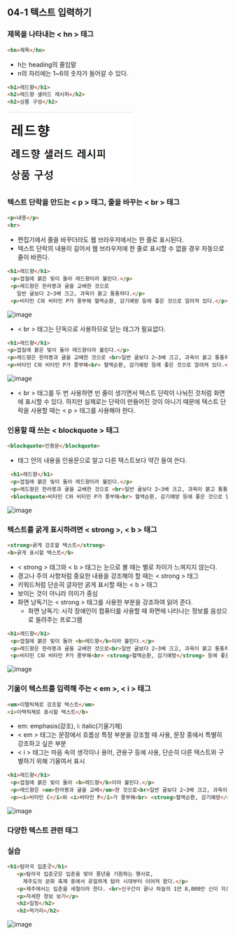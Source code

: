 ## 04-1 텍스트 입력하기

### 제목을 나타내는 < hn > 태그

```html
<hn>제목</hn>
```
 - h는 heading의 줄임말
 - n의 자리에는 1~6의 숫자가 들어갈 수 있다.
 ```html
 <h1>레드향</h1>
 <h2>레드향 샐러드 레시피</h2>
 <h2>상품 구성</h2>
 ``` 
 ![Alt text](image-8.png)

### 텍스트 단락을 만드는 < p > 태그, 줄을 바꾸는 < br > 태그

 ```html
 <p>내용</p>
 <br>
 ```
 - 편집기에서 줄을 바꾸더라도 웹 브라우저에서는 한 줄로 표시된다.
 - 텍스트 단락의 내용이 길어서 웹 브라우저에 한 줄로 표시할 수 없을 경우 자동으로 줄이 바뀐다.
 ```html
 <h1>레드향</h1>
  <p>껍질에 붉은 빛이 돌아 레드향이라 불린다.</p>
  <p>레드향은 한라봉과 귤을 교배한 것으로 
    일반 귤보다 2~3배 크고, 과육이 붉고 통통하다.</p>
  <p>비타민 C와 비타민 P가 풍부해 혈액순환, 감기예방 등에 좋은 것으로 알려져 있다.</p>
  ```
  ![image](https://github.com/Seonghyun-Park/Web/assets/121333241/7c07a4ab-53f3-4f65-9900-1844eac4d17c)

  - < br > 태그는 단독으로 사용하므로 닫는 태그가 필요없다.
  ```html
  <h1>레드향</h1>
  <p>껍질에 붉은 빛이 돌아 레드향이라 불린다.</p>
  <p>레드향은 한라봉과 귤을 교배한 것으로 <br>일반 귤보다 2~3배 크고, 과육이 붉고 통통하다.</p>
  <p>비타민 C와 비타민 P가 풍부해<br> 혈액순환, 감기예방 등에 좋은 것으로 알려져 있다.</p>
  ```
  ![image](https://github.com/Seonghyun-Park/Web/assets/121333241/d5aff1e6-b851-443e-bbe0-899def7530e5)
 
 - < br > 태그를 두 번 사용하면 빈 줄이 생기면서 텍스트 단락이 나눠진 것처럼 화면에 표시할 수 있다. 하지만 실제로는 단락이 만들어진 것이 아니기 때문에 텍스트 단락을 사용할 때는 < p > 태그를 사용해야 한다.

### 인용할 때 쓰는 < blockquote > 태그

 ```html
 <blockquote>인용문</blockquote>
 ```

 - 태그 안의 내용을 인용문으로 알고 다른 텍스트보다 약간 들여 쓴다.
 ```html
  <h1>레드향</h1>
  <p>껍질에 붉은 빛이 돌아 레드향이라 불린다.</p>
  <p>레드향은 한라봉과 귤을 교배한 것으로 <br>일반 귤보다 2~3배 크고, 과육이 붉고 통통하다.</p>
  <blockquote>비타민 C와 비타민 P가 풍부해<br> 혈액순환, 감기예방 등에 좋은 것으로 알려져 있다.</blockquote>
  ```
  ![image](https://github.com/Seonghyun-Park/Web/assets/121333241/cc0c3b45-6795-460b-ae4c-60f595b0170f)

### 텍스트를 굵게 표시하려면 < strong >, < b > 태그

 ```html
 <strong>굵게 강조할 텍스트</strong>
 <b>굵게 표시할 텍스트</b>
 ```

 - < strong > 태그와 < b > 태그는 눈으로 볼 때는 별로 차이가 느껴지지 않는다.
 - 경고나 주의 사항처럼 중요한 내용을 강조해야 할 때는 < strong > 태그
 - 키워드처럼 단순히 글자만 굵게 표시할 때는 < b > 태그
 - 보이는 것이 아니라 의미가 중심
 - 화면 낭독기는 < strong > 태그를 사용한 부분을 강조하여 읽어 준다.
   - 화면 낭독기: 시각 장애인이 컴퓨터를 사용할 때 화면에 나타나는 정보를 음성으로 들려주는 프로그램 
 
 ```html
 <h1>레드향</h1>
  <p>껍질에 붉은 빛이 돌아 <b>레드향</b>이라 불린다.</p>
  <p>레드향은 한라봉과 귤을 교배한 것으로<br>일반 귤보다 2~3배 크고, 과육이 붉고 통통하다.</p>
  <p>비타민 C와 비타민 P가 풍부해<br> <strong>혈액순환, 감기예방</strong> 등에 좋은 것으로 알려져 있다.</p>
  ```
  ![image](https://github.com/Seonghyun-Park/Web/assets/121333241/ed666496-2b44-451f-baf5-bb93cdf52820)

### 기울이 텍스트를 입력해 주는 < em >, < i > 태그

 ```html
 <em>이탤릭체로 강조할 텍스트</em>
 <i>이택릭체로 표시할 텍스트</b>
 ```

 - em: emphasis(강조), i: italic(기울기체)
 - < em > 태그는 문장에서 흐름상 특정 부분을 강조할 때 사용, 문장 중에서 특별히 강조하고 싶은 부분
 - < i > 태그는 마음 속의 생각이나 용어, 관용구 등에 사용, 단순히 다른 텍스트와 구별하기 위해 기울여서 표시

 ```html
 <h1>레드향</h1>
  <p>껍질에 붉은 빛이 돌아 <b>레드향</b>이라 불린다.</p>
  <p>레드향은 <em>한라봉과 귤을 교배</em>한 것으로<br>일반 귤보다 2~3배 크고, 과육이 붉고 통통하다.</p>
  <p><i>비타민 C</i>와 <i>비타민 P</i>가 풍부해<br> <strong>혈액순환, 감기예방</strong> 등에 좋은 것으로 알려져 있다.</p>
 ```
 ![image](https://github.com/Seonghyun-Park/Web/assets/121333241/76715781-6fb4-4c08-9cef-5a4193266618)

### 다양한 텍스트 관련 태그


### 실습

 ```html
 <h1>탐라국 입춘굿</h1>
    <p>탐라국 입춘굿은 입춘을 맞아 풍년을 기원하는 행사로, 
      제주도의 문화 축제 중에서 유일하게 탐라 시대부터 이어져 왔다.</p>
    <p>제주에서는 입춘을 새철이라 한다. <br>신구간이 끝나 하늘의 1만 8,000만 신이 지상으로 내려와 새해 일을 시작하는 때다.</p>
    <p>자세한 정보 보기</p>
    <h2>일정</h2>
    <h2>먹거리</h2>
 ```
 ![image](https://github.com/Seonghyun-Park/Web/assets/121333241/38041283-9a62-4686-908f-5b9c8131398c)

